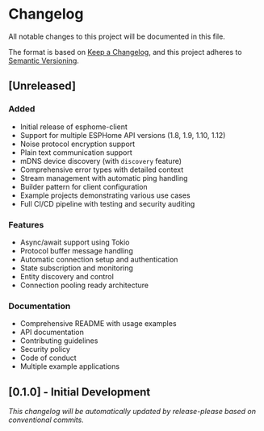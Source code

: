 # Changelog

All notable changes to this project will be documented in this file.

The format is based on [Keep a Changelog](https://keepachangelog.com/en/1.0.0/),
and this project adheres to [Semantic Versioning](https://semver.org/spec/v2.0.0.html).

## [Unreleased]

### Added
- Initial release of esphome-client
- Support for multiple ESPHome API versions (1.8, 1.9, 1.10, 1.12)
- Noise protocol encryption support
- Plain text communication support
- mDNS device discovery (with `discovery` feature)
- Comprehensive error types with detailed context
- Stream management with automatic ping handling
- Builder pattern for client configuration
- Example projects demonstrating various use cases
- Full CI/CD pipeline with testing and security auditing

### Features
- Async/await support using Tokio
- Protocol buffer message handling
- Automatic connection setup and authentication
- State subscription and monitoring
- Entity discovery and control
- Connection pooling ready architecture

### Documentation
- Comprehensive README with usage examples
- API documentation
- Contributing guidelines
- Security policy
- Code of conduct
- Multiple example applications

## [0.1.0] - Initial Development

*This changelog will be automatically updated by release-please based on conventional commits.*
